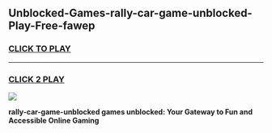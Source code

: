
## Unblocked-Games-rally-car-game-unblocked-Play-Free-fawep
<h3>
<a href="https://premium76.site?title=rally-car-game-unblocked&ref=21A">CLICK TO PLAY</a></h3>
<hr>

<h3>
<a href="https://premium76.site?title=rally-car-game-unblocked&ref=21A">CLICK 2 PLAY</a>
  
</h3>

<a href="https://premium76.site?title=rally-car-game-unblocked&ref=21A"><img src="https://clearcache.store/games.png"></a>


**rally-car-game-unblocked games unblocked: Your Gateway to Fun and Accessible Online Gaming**
